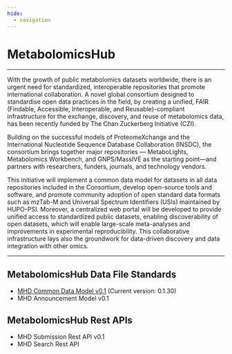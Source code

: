 ```yaml
---
hide:
  - navigation
---
```

# MetabolomicsHub
---


With the growth of public metabolomics datasets worldwide, there is an urgent need for standardized, interoperable repositories that promote international collaboration. A novel global consortium designed to standardise open data practices in the field, by creating a unified, FAIR (Findable, Accessible, Interoperable, and Reusable)-compliant infrastructure for the exchange, discovery, and reuse of metabolomics data, has been recently funded by The Chan Zuckerberg Initiative (CZI).


Building on the successful models of ProteomeXchange and the International Nucleotide Sequence Database Collaboration (INSDC), the consortium brings together major repositories — MetaboLights, Metabolomics Workbench, and GNPS/MassIVE as the starting point—and partners with researchers, funders, journals, and technology vendors.


This initiative will implement a common data model for datasets in all data repositories included in the Consortium, develop open-source tools and software, and promote community adoption of open standard data formats such as mzTab-M and Universal Spectrum Identifiers (USIs) maintained by HUPO-PSI. Moreover, a centralized web portal will be developed to provide unified access to standardized public datasets, enabling discoverability of open datasets, which will enable large-scale meta-analyses and improvements in experimental reproducibility. This collaborative infrastructure lays also the groundwork for data-driven discovery and data integration with other omics.

---

## MetabolomicsHub Data File Standards
* [MHD Common Data Model v0.1](mhd/index.md) (Current version: 0.1.30)
* MHD Announcement Model v0.1

## MetabolomicsHub Rest APIs
* MHD Submission Rest API v0.1
* MHD Search Rest API
